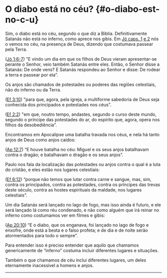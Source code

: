 # O diabo está no céu? {#o-diabo-est-no-c-u}

Sim, o diabo está no céu, segundo o que diz a Bíblia. Definitivamente Satanás não está no inferno, como aprece nos gibis. Em [Jó caps. 1](http://bibliaonline.com.br/acf/jó/1) [e 2](http://bibliaonline.com.br/acf/jó/2) nós o vemos no céu, na presença de Deus, dizendo que costumava passear pela Terra.

([Jó 1:6-7](http://bibliaonline.com.br/acf/jó/1/6-7)) &quot;E vindo um dia em que os filhos de Deus vieram apresentar-se perante o Senhor, veio também Satanás entre eles. Então, o Senhor disse a Satanás: De onde vens? E Satanás respondeu ao Senhor e disse: De rodear a terra e passear por ela”.

Os anjos são chamados de potestades ou poderes das regiões celestiais, não do inferno ou da Terra.

([Ef 3:10](http://bibliaonline.com.br/acf/ef/3/10)) &quot;para que, agora, pela igreja, a multiforme sabedoria de Deus seja conhecida dos principados e potestades nos céus&quot;.

([Ef 2:2](http://bibliaonline.com.br/acf/ef/2/2)) &quot;em que, noutro tempo, andastes, segundo o curso deste mundo, segundo o príncipe das potestades do ar, do espírito que, agora, opera nos filhos da desobediência”.

Encontramos em Apocalipse uma batalha travada nos céus, e nela há tanto anjos de Deus como anjos caídos:

([Ap 12:7](http://bibliaonline.com.br/acf/ap/12/7)) “E houve batalha no céu: Miguel e os seus anjos batalhavam contra o dragão; e batalhavam o dragão e os seus anjos”.

Paulo nos fala da localização das potestades ou anjos contra o qual é a luta do cristão, e eles estão nos lugares celestiais:

([Ef 6:12](http://bibliaonline.com.br/acf/ef/6/12)) “porque não temos que lutar contra carne e sangue, mas, sim, contra os principados, contra as potestades, contra os príncipes das trevas deste século, contra as hostes espirituais da maldade, nos lugares celestiais”.

Um dia Satanás será lançado no lago de fogo, mas isso ainda é futuro, e ele será lançado lá como réu condenado, e não como alguém que irá reinar no inferno como costumamos ver em filmes e gibis:

([Ap 20:10](http://bibliaonline.com.br/acf/ap/20/10)) “E o diabo, que os enganava, foi lançado no lago de fogo e enxofre, onde está a besta e o falso profeta; e de dia e de noite serão atormentados para todo o sempre”.

Para entender isso é preciso entender que aquilo que chamamos genericamente de “inferno” costuma incluir diferentes lugares e situações.

Também o que chamamos de céu inclui diferentes lugares, um deles eternamente inacessível a homens e anjos.

*****